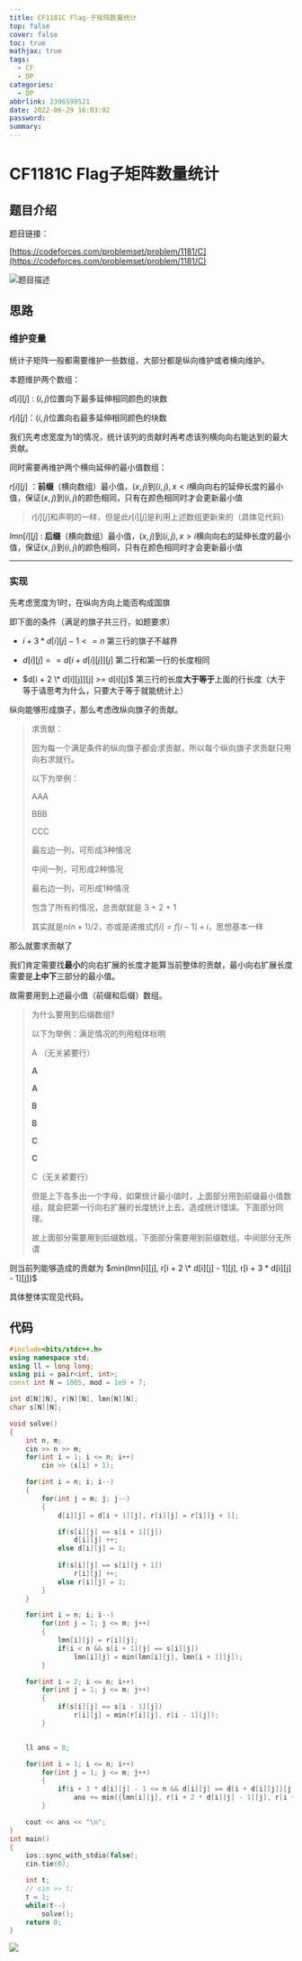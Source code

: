 ```yaml
---
title: CF1181C Flag-子矩阵数量统计
top: false
cover: false
toc: true
mathjax: true
tags:
  - CF
  - DP
categories:
  - DP
abbrlink: 2396599521
date: 2022-06-29 16:03:02
password:
summary:
---
```




# CF1181C Flag子矩阵数量统计

## 题目介绍

题目链接：

[https://codeforces.com/problemset/problem/1181/C](https://codeforces.com/problemset/problem/1181/C)

![题目描述](2396599521/image-20220629160509729.png)

## 思路

### 维护变量

统计子矩阵一般都需要维护一些数组，大部分都是纵向维护或者横向维护。

本题维护两个数组：

$d[i][j]$ : $(i, j)$位置向下最多延伸相同颜色的块数

$r[i][j]$：$(i, j)$位置向右最多延伸相同颜色的块数



我们先考虑宽度为$1$的情况，统计该列的贡献时再考虑该列横向向右能达到的最大贡献。

同时需要再维护两个横向延伸的最小值数组：

$r[i][j]$ ：**前缀**（横向数组）最小值，$(x, j)$到$(i, j),x < i$横向向右的延伸长度的最小值，保证$(x, j)$到$(i, j)$的颜色相同，只有在颜色相同时才会更新最小值

> $r[i][j]$和声明的一样，但是此$r[i][j]$是利用上述数组更新来的（具体见代码）

$lmn[i][j]$ : **后缀**（横向数组）最小值，$(x, j)$到$(i, j), x > i$横向向右的延伸长度的最小值，保证$(x, j)$到$(i, j)$的颜色相同，只有在颜色相同时才会更新最小值



---

### 实现

先考虑宽度为1时，在纵向方向上能否构成国旗

即下面的条件（满足的旗子共三行，如题要求）

- $i + 3 * d[i][j] - 1 <= n$  第三行的旗子不越界

- $d[i][j] == d[i + d[i][j]][j]$ 第二行和第一行的长度相同

- $d[i + 2 \* d[i][j]][j] >= d[i][j]$ 第三行的长度**大于等于**上面的行长度（大于等于请思考为什么，只要大于等于就能统计上）



纵向能够形成旗子，那么考虑改纵向旗子的贡献。

> 求贡献：
>
> 因为每一个满足条件的纵向旗子都会求贡献，所以每个纵向旗子求贡献只用向右求就行。
>
> 以下为举例：
>
> AAA
>
> BBB
>
> CCC
>
> 最左边一列，可形成3种情况
>
> 中间一列，可形成2种情况
>
> 最右边一列，可形成1种情况
>
> 包含了所有的情况，总贡献就是 3 + 2 + 1
>
> 其实就是$n(n + 1) / 2$，亦或是递推式$f[i] = f[i - 1] + i$，思想基本一样



那么就要求贡献了

我们肯定需要找**最小**的向右扩展的长度才能算当前整体的贡献，最小向右扩展长度需要是**上中下**三部分的最小值。

故需要用到上述最小值（前缀和后缀）数组。

>  为什么要用到后缀数组?
>
> 以下为举例：满足情况的列用粗体标明
>
> A （无关紧要行）
>
> **A**
>
> **A**
>
> **B**
>
> **B**
>
> **C**
>
> **C**
>
> C（无关紧要行）
>
> 但是上下各多出一个字母，如果统计最小值时，上面部分用到前缀最小值数组，就会把第一行向右扩展的长度统计上去，造成统计错误。下面部分同理。
>
> 故上面部分需要用到后缀数组，下面部分需要用到前缀数组，中间部分无所谓

则当前列能够造成的贡献为 $min(lmn[i][j], r[i + 2 \* d[i][j] - 1][j], r[i + 3 * d[i][j] - 1][j])$



具体整体实现见代码。

## 代码

```cpp
#include<bits/stdc++.h>
using namespace std;
using ll = long long;
using pii = pair<int, int>;
const int N = 1005, mod = 1e9 + 7;

int d[N][N], r[N][N], lmn[N][N];
char s[N][N];

void solve()
{
	int n, m;
	cin >> n >> m;
	for(int i = 1; i <= n; i++)
		cin >> (s[i] + 1);

	for(int i = n; i; i--)
	{
		for(int j = m; j; j--)
		{
			d[i][j] = d[i + 1][j], r[i][j] = r[i][j + 1];

			if(s[i][j] == s[i + 1][j])
				d[i][j] ++;
			else d[i][j] = 1;
			
			if(s[i][j] == s[i][j + 1])
				r[i][j] ++;
			else r[i][j] = 1;
		}
	}

	for(int i = n; i; i--)
		for(int j = 1; j <= m; j++)
		{
			lmn[i][j] = r[i][j];
			if(i < n && s[i + 1][j] == s[i][j])
				lmn[i][j] = min(lmn[i][j], lmn[i + 1][j]);
		}

	for(int i = 2; i <= n; i++)
		for(int j = 1; j <= m; j++)
		{
			if(s[i][j] == s[i - 1][j])
				r[i][j] = min(r[i][j], r[i - 1][j]);
		}


	ll ans = 0;

	for(int i = 1; i <= n; i++)
		for(int j = 1; j <= m; j++)
		{
			if(i + 3 * d[i][j] - 1 <= n && d[i][j] == d[i + d[i][j]][j] && d[i + 2 * d[i][j]][j] >= d[i][j])
				ans += min({lmn[i][j], r[i + 2 * d[i][j] - 1][j], r[i + 3 * d[i][j] - 1][j]});
		}

	cout << ans << "\n";
}
int main()
{
	ios::sync_with_stdio(false);
	cin.tie(0);

	int t;
	// cin >> t;
	t = 1;
	while(t--)
		solve();
	return 0;
}
```



![](/medias/gzh.jpg)

